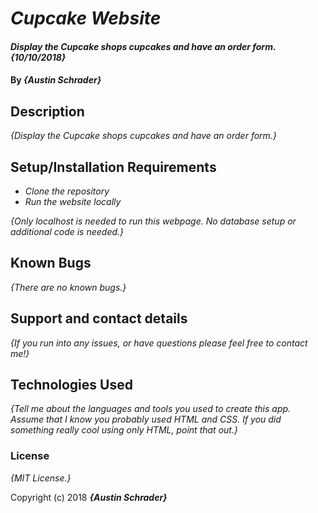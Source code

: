 # _Cupcake Website_

#### _Display the Cupcake shops cupcakes and have an order form. {10/10/2018}_

#### By _**{Austin Schrader}**_

## Description

_{Display the Cupcake shops cupcakes and have an order form.}_

## Setup/Installation Requirements

* _Clone the repository_
* _Run the website locally_

_{Only localhost is needed to run this webpage. No database setup or additional code is needed.}_

## Known Bugs

_{There are no known bugs.}_

## Support and contact details

_{If you run into any issues, or have questions please feel free to contact me!}_

## Technologies Used

_{Tell me about the languages and tools you used to create this app. Assume that I know you probably used HTML and CSS. If you did something really cool using only HTML, point that out.}_

### License

*{MIT License.}*

Copyright (c) 2018 **_{Austin Schrader}_**
